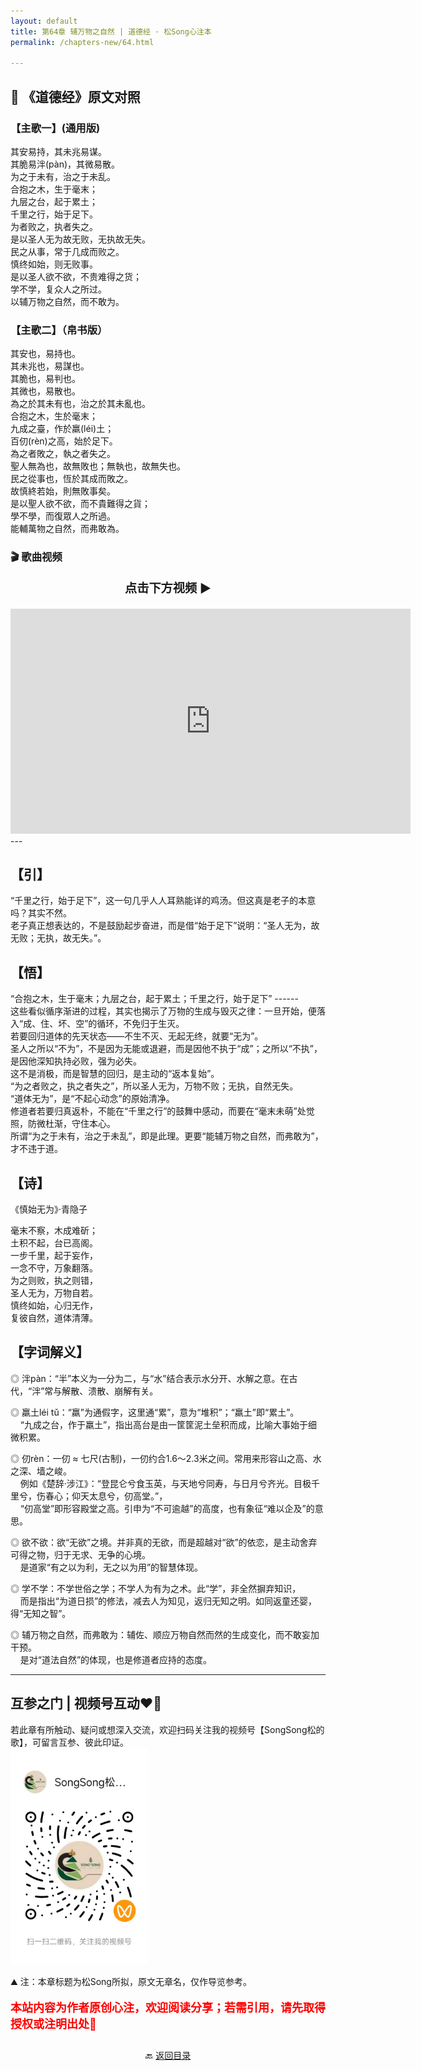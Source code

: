 ```yaml
---
layout: default
title: 第64章 辅万物之自然 | 道德经 · 松Song心注本
permalink: /chapters-new/64.html

---
```


## 📜 《道德经》原文对照
### 【主歌一】(通用版) 
其安易持，其未兆易谋。<br>
其脆易泮(pàn)，其微易散。<br>
为之于未有，治之于未乱。<br>
合抱之木，生于毫末；<br>
九层之台，起于累土；<br>
千里之行，始于足下。<br>
为者败之，执者失之。<br>
是以圣人无为故无败，无执故无失。<br>
民之从事，常于几成而败之。<br>
慎终如始，则无败事。<br>
是以圣人欲不欲，不贵难得之货；<br>
学不学，复众人之所过。<br>
以辅万物之自然，而不敢为。<br>

### 【主歌二】（帛书版）
其安也，易持也。<br>
其未兆也，易謀也。<br>
其脆也，易判也。<br>
其微也，易散也。<br>
為之於其未有也，治之於其未亂也。<br>
合抱之木，生於毫末；<br>
九成之臺，作於羸(léi)土；<br>
百仞(rèn)之高，始於足下。<br>
為之者敗之，執之者失之。<br>
聖人無為也，故無敗也；無執也，故無失也。<br>
民之從事也，恆於其成而敗之。<br>
故慎終若始，則無敗事矣。<br>
是以聖人欲不欲，而不貴難得之貨；<br>
學不學，而復眾人之所過。<br>
能輔萬物之自然，而弗敢為。<br>

### 🎬 歌曲视频
<p style="text-align:center; font-size:1.2rem; font-weight:bold;">
  点击下方视频 ▶️
</p>

<iframe
  src="https://streamable.com/e/56f6id"
  width="640"
  height="360"
  frameborder="0"
  allowfullscreen
  loading="lazy">
</iframe>
---

## 【引】
“千里之行，始于足下”，这一句几乎人人耳熟能详的鸡汤。但这真是老子的本意吗？其实不然。<br>
老子真正想表达的，不是鼓励起步奋进，而是借“始于足下”说明：“圣人无为，故无败；无执，故无失。”。<br>

## 【悟】
“合抱之木，生于毫末；九层之台，起于累土；千里之行，始于足下” ------<br>
这些看似循序渐进的过程，其实也揭示了万物的生成与毁灭之律：一旦开始，便落入“成、住、坏、空”的循环，不免归于生灭。<br>
若要回归道体的先天状态——不生不灭、无起无终，就要“无为”。<br>
圣人之所以“不为”，不是因为无能或退避，而是因他不执于“成”；之所以“不执”，是因他深知执持必败，强为必失。<br>
这不是消极，而是智慧的回归，是主动的“返本复始”。<br>
“为之者败之，执之者失之”，所以圣人无为，万物不败；无执，自然无失。<br>
“道体无为”，是“不起心动念”的原始清净。<br>
修道者若要归真返朴，不能在“千里之行”的鼓舞中感动，而要在“毫末未萌”处觉照，防微杜渐，守住本心。<br>
所谓“为之于未有，治之于未乱”，即是此理。更要“能辅万物之自然，而弗敢为”，才不违于道。<br>

## 【诗】
《慎始无为》·青隐子<br>

毫末不察，木成难斫；<br>
土积不起，台已高阁。<br>
一步千里，起于妄作，<br>
一念不守，万象翻落。<br>
为之则败，执之则错，<br>
圣人无为，万物自若。<br>
慎终如始，心归无作，<br>
复彼自然，道体清薄。<br>

## 【字词解义】

◎ 泮pàn：“半”本义为一分为二，与“水”结合表示水分开、水解之意。在古代，“泮”常与解散、溃散、崩解有关。<br>

◎ 羸土léi tǔ：“羸”为通假字，这里通“累”，意为“堆积”；“羸土”即“累土”。<br>
&nbsp;&nbsp;&nbsp;&nbsp;“九成之台，作于羸土”，指出高台是由一筐筐泥土垒积而成，比喻大事始于细微积累。<br>

◎ 仞rèn：一仞 ≈ 七尺(古制)，一仞约合1.6～2.3米之间。常用来形容山之高、水之深、墙之峻。<br>
&nbsp;&nbsp;&nbsp;&nbsp;例如《楚辞·涉江》：“登昆仑兮食玉英，与天地兮同寿，与日月兮齐光。目极千里兮，伤春心；仰天太息兮，仞高堂。”，<br>
&nbsp;&nbsp;&nbsp;&nbsp;“仞高堂”即形容殿堂之高。引申为“不可逾越”的高度，也有象征“难以企及”的意思。<br>

◎ 欲不欲：欲“无欲”之境。并非真的无欲，而是超越对“欲”的依恋，是主动舍弃可得之物，归于无求、无争的心境。<br>
&nbsp;&nbsp;&nbsp;&nbsp;是道家“有之以为利，无之以为用”的智慧体现。<br>

◎ 学不学：不学世俗之学；不学人为有为之术。此“学”，非全然摒弃知识，<br>
&nbsp;&nbsp;&nbsp;&nbsp;而是指出“为道日损”的修法，减去人为知见，返归无知之明。如同返童还婴，得“无知之智”。<br>

◎ 辅万物之自然，而弗敢为：辅佐、顺应万物自然而然的生成变化，而不敢妄加干预。<br>
&nbsp;&nbsp;&nbsp;&nbsp;是对“道法自然”的体现，也是修道者应持的态度。<br>

---
##  互参之门 | 视频号互动❤️🤝

若此章有所触动、疑问或想深入交流，欢迎扫码关注我的视频号【SongSong松的歌】，可留言互参、彼此印证。<br>
<img src="../img/qrcode_songsong.jpg" alt="扫码进入视频号" width="220">

⛰️ 注：本章标题为松Song所拟，原文无章名，仅作导览参考。<br>
<p style="color:red; font-size:18px; font-weight:bold;">
本站内容为作者原创心注，欢迎阅读分享；若需引用，请先取得授权或注明出处🙏
</p>

<p style="text-align:center; margin-top:2em;">
  🔙 <a href="{{ '/' | relative_url }}#catalog">返回目录</a>
</p>
